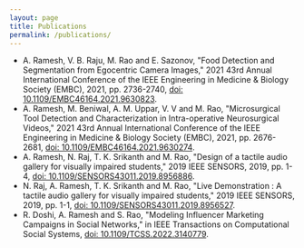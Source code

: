 ```yaml
---
layout: page
title: Publications
permalink: /publications/
---
```

* A. Ramesh, V. B. Raju, M. Rao and E. Sazonov, "Food Detection and Segmentation from Egocentric Camera Images," 2021 43rd Annual International Conference of the IEEE Engineering in Medicine & Biology Society (EMBC), 2021, pp. 2736-2740, <a href = "https://ieeexplore.ieee.org/document/9630823"> doi: 10.1109/EMBC46164.2021.9630823</a>.
* A. Ramesh, M. Beniwal, A. M. Uppar, V. V and M. Rao, "Microsurgical Tool Detection and Characterization in Intra-operative Neurosurgical Videos," 2021 43rd Annual International Conference of the IEEE Engineering in Medicine & Biology Society (EMBC), 2021, pp. 2676-2681, <a href = "https://ieeexplore.ieee.org/document/9630274"> doi: 10.1109/EMBC46164.2021.9630274</a>.
* A. Ramesh, N. Raj, T. K. Srikanth and M. Rao, "Design of a tactile audio gallery for visually impaired students," 2019 IEEE SENSORS, 2019, pp. 1-4, <a href="https://ieeexplore.ieee.org/document/8956886">doi: 10.1109/SENSORS43011.2019.8956886</a>.
* N. Raj, A. Ramesh, T. K. Srikanth and M. Rao, "Live Demonstration : A tactile audio gallery for visually impaired students," 2019 IEEE SENSORS, 2019, pp. 1-1, <a href="https://ieeexplore.ieee.org/document/8956527">doi: 10.1109/SENSORS43011.2019.8956527</a>.
* R. Doshi, A. Ramesh and S. Rao, "Modeling Influencer Marketing Campaigns in Social Networks," in IEEE Transactions on Computational Social Systems, <a href = "https://ieeexplore.ieee.org/document/9689053">doi: 10.1109/TCSS.2022.3140779</a>.
